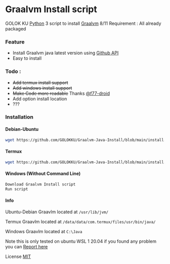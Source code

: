 # Graalvm Install script

GOLOK KU [Python](https://www.python.org/) 3 script to install [Graalvm]() 8/11
Requirement : All already packaged

### Feature
 - Install Graalvm java latest version using [Github API](https://www.graalvm.org/)
 - Easy to install
 
### Todo :
 - ~~Add termux install support~~
 - ~~Add windows install support~~
 - ~~Make Code more readable~~ Thanks [@f77-droid](https://github.com/f77-droid)
 - Add option install location
 - ???
### Installation
#### Debian-Ubuntu
```sh
wget https://github.com/GOLOKKU/Graalvm-Java-Install/blob/main/install.py ; sudo python3 install.py ; source ~/.bashrc
```
#### Termux
```sh
wget https://github.com/GOLOKKU/Graalvm-Java-Install/blob/main/install.py ; python3 install.py ; source ~/.bashrc
```
#### Windows (Without Command Line)
```sh
Download Graalvm Install script
Run script
```
#### Info 

Ubuntu-Debian
Graavlm located at `/usr/lib/jvm/`

Termux
Graavlm located at `/data/data/com.termux/files/usr/bin/java/`

Windows
Graavlm located at `C:\Java`

Note this is only tested on ubuntu WSL 1 20.04 
if you found any problem you can [Report here](https://github.com/GOLOKKU/shortcode/issues)

License [MIT](https://github.com/GOLOKKU/Graalvm-Java-Install/blob/main/LICENSE)

